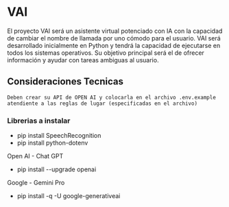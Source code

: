 # VAI
El proyecto VAI será un asistente virtual potenciado con IA con la capacidad de cambiar el nombre de llamada por uno cómodo para el usuario. VAI será desarrollado inicialmente en Python y tendrá la capacidad de ejecutarse en todos los sistemas operativos. Su objetivo principal será el de ofrecer información y ayudar con tareas ambiguas al usuario.

## Consideraciones Tecnicas
    Deben crear su API de OPEN AI y colocarla en el archivo .env.example atendiente a las reglas de lugar (especificadas en el archivo)

### Librerias a instalar

* pip install SpeechRecognition
* pip install python-dotenv

Open AI - Chat GPT
* pip install --upgrade openai

Google - Gemini Pro
* pip install -q -U google-generativeai
<!-- * pip install google-colab -->
